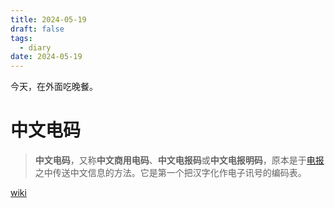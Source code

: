 ```yaml
---
title: 2024-05-19
draft: false
tags:
  - diary
date: 2024-05-19
---
```

今天，在外面吃晚餐。

# 中文电码

> **中文电码**，又称**中文商用电码**、**中文电报码**或**中文电报明码**，原本是于[电报](https://zh.wikipedia.org/wiki/%E7%94%B5%E6%8A%A5 "电报")之中传送中文信息的方法。它是第一个把汉字化作电子讯号的编码表。

[wiki](https://zh.wikipedia.org/wiki/%E4%B8%AD%E6%96%87%E7%94%B5%E7%A0%81?useskin=vector)
